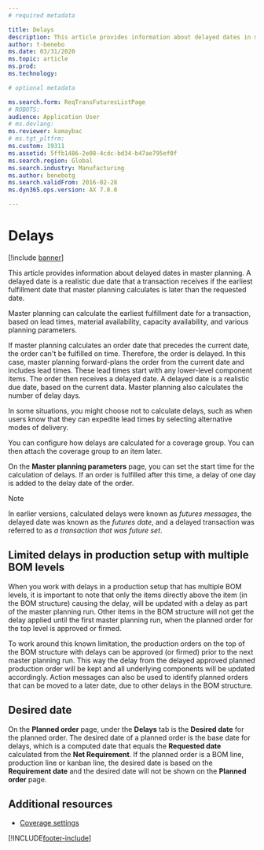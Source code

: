 ```yaml
---
# required metadata

title: Delays
description: This article provides information about delayed dates in master planning. A delayed date is a realistic due date that a transaction receives if the earliest fulfillment date that master planning calculates is later than the requested date.
author: t-benebo
ms.date: 03/31/2020
ms.topic: article
ms.prod: 
ms.technology: 

# optional metadata

ms.search.form: ReqTransFuturesListPage
# ROBOTS: 
audience: Application User
# ms.devlang: 
ms.reviewer: kamaybac
# ms.tgt_pltfrm: 
ms.custom: 19311
ms.assetid: 5ffb1486-2e08-4cdc-bd34-b47ae795ef0f
ms.search.region: Global
ms.search.industry: Manufacturing
ms.author: benebotg
ms.search.validFrom: 2016-02-28
ms.dyn365.ops.version: AX 7.0.0

---
```


# Delays

[!include [banner](../includes/banner.md)]

This article provides information about delayed dates in master planning. A delayed date is a realistic due date that a transaction receives if the earliest fulfillment date that master planning calculates is later than the requested date.

Master planning can calculate the earliest fulfillment date for a transaction, based on lead times, material availability, capacity availability, and various planning parameters. 

If master planning calculates an order date that precedes the current date, the order can't be fulfilled on time. Therefore, the order is delayed. In this case, master planning forward-plans the order from the current date and includes lead times. These lead times start with any lower-level component items. The order then receives a delayed date. A delayed date is a realistic due date, based on the current data. Master planning also calculates the number of delay days. 

In some situations, you might choose not to calculate delays, such as when users know that they can expedite lead times by selecting alternative modes of delivery. 

You can configure how delays are calculated for a coverage group. You can then attach the coverage group to an item later. 

On the **Master planning parameters** page, you can set the start time for the calculation of delays. If an order is fulfilled after this time, a delay of one day is added to the delay date of the order. 

> [!NOTE]
> In earlier versions, calculated delays were known as *futures messages*, the delayed date was known as the *futures date*, and a delayed transaction was referred to as *a transaction that was future set*.

## Limited delays in production setup with multiple BOM levels
When you work with delays in a production setup that has multiple BOM levels, it is important to note that only the items directly above the item (in the BOM structure) causing the delay, will be updated with a delay as part of the master planning run. Other items in the BOM structure will not get the delay applied until the first master planning run, when the planned order for the top level is approved or firmed. 

To work around this known limitation, the production orders on the top of the BOM structure with delays can be approved (or firmed) prior to the next master planning run. This way the delay from the delayed approved planned production order will be kept and all underlying components will be updated accordingly.
Action messages can also be used to identify planned orders that can be moved to a later date, due to other delays in the BOM structure.

## Desired date

On the **Planned order** page, under the **Delays** tab is the **Desired date** for the planned order. The desired date of a planned order is the base date for delays, which is a computed date that equals the **Requested date** calculated from the **Net Requirement**. If the planned order is a BOM line, production line or kanban line, the desired date is based on the **Requirement date** and the desired date will not be shown on the **Planned order** page.

## Additional resources

- [Coverage settings](coverage-settings.md)


[!INCLUDE[footer-include](../../includes/footer-banner.md)]